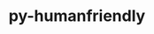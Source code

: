 ---
title: "py-humanfriendly"
layout: cache
categories: [package, develop]
meta: {"compilers": ["none"], "num_specs": 18, "num_specs_by_stack": {"radiuss": 18, "root": 18}, "oss": ["ubuntu18.04"], "platforms": ["linux"], "stacks": ["radiuss", "root"], "targets": ["x86_64_v3"], "versions": ["10.0"]}
spec_details: [{"compiler": "none", "hash": "4sfnakf2s5up5ny5ihafombsfkqeqxbn", "os": "ubuntu18.04", "platform": "linux", "size": "-", "stacks": ["radiuss", "root"], "target": "x86_64_v3", "variants": ["build_system=python_pip"], "versions": ["10.0"]}, {"compiler": "none", "hash": "6yn56v2uhbvhrrcwkc2oq24jk2tdl7c3", "os": "ubuntu18.04", "platform": "linux", "size": "-", "stacks": ["radiuss", "root"], "target": "x86_64_v3", "variants": ["build_system=python_pip"], "versions": ["10.0"]}, {"compiler": "none", "hash": "7qwyvbppxyadmx3tre4glixhxmudpavl", "os": "ubuntu18.04", "platform": "linux", "size": "-", "stacks": ["radiuss", "root"], "target": "x86_64_v3", "variants": ["build_system=python_pip"], "versions": ["10.0"]}, {"compiler": "none", "hash": "bhbpy2wpcimoiafqpupkbf4agoh272wu", "os": "ubuntu18.04", "platform": "linux", "size": "-", "stacks": ["radiuss", "root"], "target": "x86_64_v3", "variants": ["build_system=python_pip"], "versions": ["10.0"]}, {"compiler": "none", "hash": "btxjxkixtcjb2cnz46qhvu57yaaa2rij", "os": "ubuntu18.04", "platform": "linux", "size": "-", "stacks": ["radiuss", "root"], "target": "x86_64_v3", "variants": ["build_system=python_pip"], "versions": ["10.0"]}, {"compiler": "none", "hash": "chtn2cuabilbikdxkrhqw75txvj4agdh", "os": "ubuntu18.04", "platform": "linux", "size": "-", "stacks": ["radiuss", "root"], "target": "x86_64_v3", "variants": ["build_system=python_pip"], "versions": ["10.0"]}, {"compiler": "none", "hash": "cpptrtugz6s564usjutcfjrlzv7xj6ci", "os": "ubuntu18.04", "platform": "linux", "size": "-", "stacks": ["radiuss", "root"], "target": "x86_64_v3", "variants": ["build_system=python_pip"], "versions": ["10.0"]}, {"compiler": "none", "hash": "dseywqxdra2cuquhedk55zgmvskafuco", "os": "ubuntu18.04", "platform": "linux", "size": "-", "stacks": ["radiuss", "root"], "target": "x86_64_v3", "variants": ["build_system=python_pip"], "versions": ["10.0"]}, {"compiler": "none", "hash": "fbfithdcz6ekwcs2fhblbuh3ojvxvep5", "os": "ubuntu18.04", "platform": "linux", "size": "-", "stacks": ["radiuss", "root"], "target": "x86_64_v3", "variants": ["build_system=python_pip"], "versions": ["10.0"]}, {"compiler": "none", "hash": "feth6ulsy6dg7ponhzckdefurtdfw4ic", "os": "ubuntu18.04", "platform": "linux", "size": "-", "stacks": ["radiuss", "root"], "target": "x86_64_v3", "variants": ["build_system=python_pip"], "versions": ["10.0"]}, {"compiler": "none", "hash": "hpgqt2y6tvubxykxyf66ddbzw7dlxjti", "os": "ubuntu18.04", "platform": "linux", "size": "-", "stacks": ["radiuss", "root"], "target": "x86_64_v3", "variants": ["build_system=python_pip"], "versions": ["10.0"]}, {"compiler": "none", "hash": "lwg5kpyhv5lapxcd2m6l6gwx53y2pz5x", "os": "ubuntu18.04", "platform": "linux", "size": "-", "stacks": ["radiuss", "root"], "target": "x86_64_v3", "variants": ["build_system=python_pip"], "versions": ["10.0"]}, {"compiler": "none", "hash": "sfstqtfrevwvsil5iiwmezwwxcmseqkv", "os": "ubuntu18.04", "platform": "linux", "size": "-", "stacks": ["radiuss", "root"], "target": "x86_64_v3", "variants": ["build_system=python_pip"], "versions": ["10.0"]}, {"compiler": "none", "hash": "t2k53kpschty4cwvdll7tgs7pbpw7lyc", "os": "ubuntu18.04", "platform": "linux", "size": "-", "stacks": ["radiuss", "root"], "target": "x86_64_v3", "variants": ["build_system=python_pip"], "versions": ["10.0"]}, {"compiler": "none", "hash": "v5xcom27loflsvubahwzrvth7zvv33ur", "os": "ubuntu18.04", "platform": "linux", "size": "-", "stacks": ["radiuss", "root"], "target": "x86_64_v3", "variants": ["build_system=python_pip"], "versions": ["10.0"]}, {"compiler": "none", "hash": "wa6vtawyli55q3xdsg3svfgcnrecqztd", "os": "ubuntu18.04", "platform": "linux", "size": "-", "stacks": ["radiuss", "root"], "target": "x86_64_v3", "variants": ["build_system=python_pip"], "versions": ["10.0"]}, {"compiler": "none", "hash": "yg37j2ezr77vq3uecvv2zhxrugkyh5bh", "os": "ubuntu18.04", "platform": "linux", "size": "-", "stacks": ["radiuss", "root"], "target": "x86_64_v3", "variants": ["build_system=python_pip"], "versions": ["10.0"]}, {"compiler": "none", "hash": "zjfonz7ipqgmsc5vo5m5qwa5nh4asfm5", "os": "ubuntu18.04", "platform": "linux", "size": "-", "stacks": ["radiuss", "root"], "target": "x86_64_v3", "variants": ["build_system=python_pip"], "versions": ["10.0"]}]
---